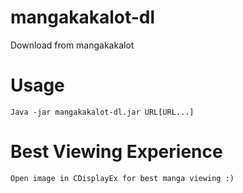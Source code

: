 # mangakakalot-dl
Download from mangakakalot

# Usage
    Java -jar mangakakalot-dl.jar URL[URL...]
    
# Best Viewing Experience
    Open image in CDisplayEx for best manga viewing :)
